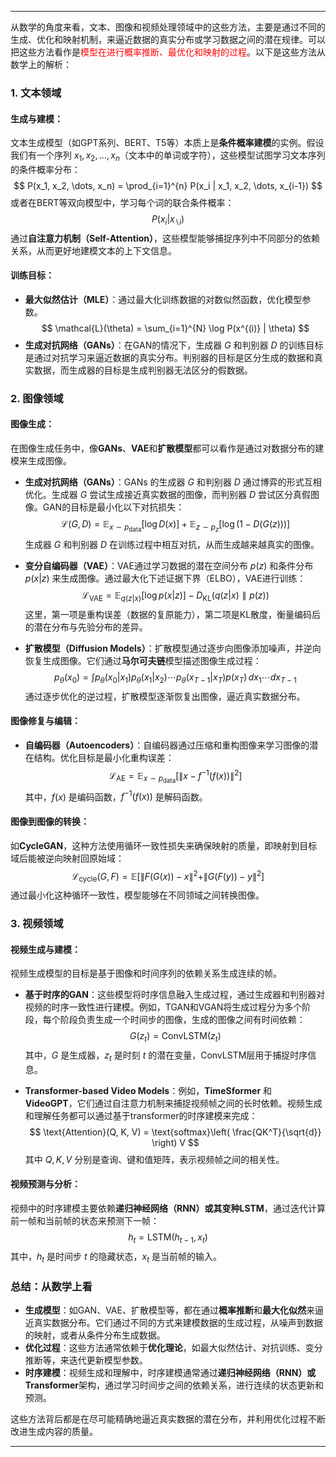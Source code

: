 
---

从数学的角度来看，文本、图像和视频处理领域中的这些方法，主要是通过不同的生成、优化和映射机制，来逼近数据的真实分布或学习数据之间的潜在规律。可以把这些方法看作是<span style="color:rgb(255, 0, 0)">模型在进行概率推断、最优化和映射的过程</span>。以下是这些方法从数学上的解析：

### 1. **文本领域**

#### **生成与建模**：
文本生成模型（如GPT系列、BERT、T5等）本质上是**条件概率建模**的实例。假设我们有一个序列 $x_1, x_2, \dots, x_n$（文本中的单词或字符），这些模型试图学习文本序列的条件概率分布：
$$
P(x_1, x_2, \dots, x_n) = \prod_{i=1}^{n} P(x_i | x_1, x_2, \dots, x_{i-1})
$$
或者在BERT等双向模型中，学习每个词的联合条件概率：
$$
P(x_i | x_{\backslash i})
$$
通过**自注意力机制（Self-Attention）**，这些模型能够捕捉序列中不同部分的依赖关系，从而更好地建模文本的上下文信息。

#### **训练目标**：
- **最大似然估计（MLE）**：通过最大化训练数据的对数似然函数，优化模型参数。
$$
\mathcal{L}(\theta) = \sum_{i=1}^{N} \log P(x^{(i)} | \theta)
$$
- **生成对抗网络（GANs）**：在GAN的情况下，生成器 $G$ 和判别器 $D$ 的训练目标是通过对抗学习来逼近数据的真实分布。判别器的目标是区分生成的数据和真实数据，而生成器的目标是生成判别器无法区分的假数据。

### 2. **图像领域**

#### **图像生成**：
在图像生成任务中，像**GANs**、**VAE**和**扩散模型**都可以看作是通过对数据分布的建模来生成图像。

- **生成对抗网络（GANs）**：GANs 的生成器 $G$ 和判别器 $D$ 通过博弈的形式互相优化。生成器 $G$ 尝试生成接近真实数据的图像，而判别器 $D$ 尝试区分真假图像。GAN的目标是最小化以下对抗损失：
$$
\mathcal{L}(G, D) = \mathbb{E}_{x \sim p_{\text{data}}}[\log D(x)] + \mathbb{E}_{z \sim p_z}[\log(1 - D(G(z)))]
$$
生成器 $G$ 和判别器 $D$ 在训练过程中相互对抗，从而生成越来越真实的图像。

- **变分自编码器（VAE）**：VAE通过学习数据的潜在空间分布 $p(z)$ 和条件分布 $p(x|z)$ 来生成图像。通过最大化下述证据下界（ELBO），VAE进行训练：
$$
\mathcal{L}_{\text{VAE}} = \mathbb{E}_{q(z|x)}[\log p(x|z)] - D_{\text{KL}}(q(z|x) \parallel p(z))
$$
这里，第一项是重构误差（数据的复原能力），第二项是KL散度，衡量编码后的潜在分布与先验分布的差异。

- **扩散模型（Diffusion Models）**：扩散模型通过逐步向图像添加噪声，并逆向恢复生成图像。它们通过**马尔可夫链**模型描述图像生成过程：
$$
p_\theta(x_0) = \int p_\theta(x_0 | x_1) p_\theta(x_1 | x_2) \cdots p_\theta(x_{T-1} | x_T) p(x_T) \, dx_1 \cdots dx_{T-1}
$$
通过逐步优化的逆过程，扩散模型逐渐恢复出图像，逼近真实数据分布。

#### **图像修复与编辑**：
- **自编码器（Autoencoders）**：自编码器通过压缩和重构图像来学习图像的潜在结构。优化目标是最小化重构误差：
$$
\mathcal{L}_{\text{AE}} = \mathbb{E}_{x \sim p_{\text{data}}}[\| x - f^{-1}(f(x)) \|^2]
$$
其中，$f(x)$ 是编码函数，$f^{-1}(f(x))$ 是解码函数。

#### **图像到图像的转换**：
如**CycleGAN**，这种方法使用循环一致性损失来确保映射的质量，即映射到目标域后能被逆向映射回原始域：
$$
\mathcal{L}_{\text{cycle}}(G, F) = \mathbb{E}[ \| F(G(x)) - x \|^2 + \| G(F(y)) - y \|^2 ]
$$
通过最小化这种循环一致性，模型能够在不同领域之间转换图像。

### 3. **视频领域**

#### **视频生成与建模**：
视频生成模型的目标是基于图像和时间序列的依赖关系生成连续的帧。

- **基于时序的GAN**：这些模型将时序信息融入生成过程，通过生成器和判别器对视频的时序一致性进行建模。例如，TGAN和VGAN将生成过程分为多个阶段，每个阶段负责生成一个时间步的图像，生成的图像之间有时间依赖：
$$
G(z_t) = \text{ConvLSTM}(z_t)
$$
其中，$G$ 是生成器，$z_t$ 是时刻 $t$ 的潜在变量，ConvLSTM层用于捕捉时序信息。

- **Transformer-based Video Models**：例如，**TimeSformer** 和 **VideoGPT**，它们通过自注意力机制来捕捉视频帧之间的长时依赖。视频生成和理解任务都可以通过基于transformer的时序建模来完成：
$$
\text{Attention}(Q, K, V) = \text{softmax}\left( \frac{QK^T}{\sqrt{d}} \right) V
$$
其中 $Q, K, V$ 分别是查询、键和值矩阵，表示视频帧之间的相关性。

#### **视频预测与分析**：
视频中的时序建模主要依赖**递归神经网络（RNN）**或其变种**LSTM**，通过迭代计算前一帧和当前帧的状态来预测下一帧：
$$
h_t = \text{LSTM}(h_{t-1}, x_t)
$$
其中，$h_t$ 是时间步 $t$ 的隐藏状态，$x_t$ 是当前帧的输入。

### 总结：从数学上看

- **生成模型**：如GAN、VAE、扩散模型等，都在通过**概率推断**和**最大化似然**来逼近真实数据分布。它们通过不同的方式来建模数据的生成过程，从噪声到数据的映射，或者从条件分布生成数据。
- **优化过程**：这些方法通常依赖于**优化理论**，如最大似然估计、对抗训练、变分推断等，来迭代更新模型参数。
- **时序建模**：视频生成和理解中，时序建模通常通过**递归神经网络（RNN）**或**Transformer**架构，通过学习时间步之间的依赖关系，进行连续的状态更新和预测。

这些方法背后都是在尽可能精确地逼近真实数据的潜在分布，并利用优化过程不断改进生成内容的质量。

---
